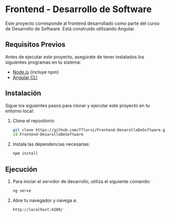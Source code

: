 # Frontend - Desarrollo de Software

Este proyecto corresponde al frontend desarrollado como parte del curso de Desarrollo de Software. Está construido utilizando Angular.

## Requisitos Previos

Antes de ejecutar este proyecto, asegúrate de tener instalados los siguientes programas en tu sistema:

- [Node.js](https://nodejs.org/) (incluye npm)
- [Angular CLI](https://angular.io/cli)

## Instalación

Sigue los siguientes pasos para clonar y ejecutar este proyecto en tu entorno local:

1. Clona el repositorio:

   ```bash
   git clone https://github.com/fflorsi/Frontend-DesarolloDeSoftware.git
   cd Frontend-DesarolloDeSoftware
   
2. Instala las dependencias necesarias:

   ```bash
   npm install

## Ejecución

1. Para iniciar el servidor de desarrollo, utiliza el siguiente comando:

   ```bash
   ng serve

2. Abre tu navegador y navega a:

   ```bash
   http://localhost:4200/
